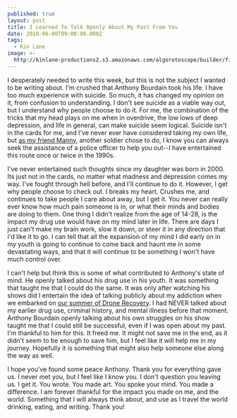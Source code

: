 ```yaml
---
published: true
layout: post
title: I Learned To Talk Openly About My Past From You
date: 2018-06-08T09:00:00.000Z
tags:
  - Kin Lane
image: >-
  http://kinlane-productions2.s3.amazonaws.com/algorotoscope/builder/filtered/68_76_800_500_0_max_0_1_-5.jpg
---
```

I desperately needed to write this week, but this is not the subject I wanted to be writing about. I'm crushed that Anthony Bourdain took his life. I have too much experience with suicide. So much, it has changed my opinion on it, from confusion to understanding. I don't see suicide as a viable way out, but I understand why people choose to do it. For me, the combination of the tricks that my head plays on me when in overdrive, the low lows of deep depression, and life in general, can make suicide seem logical. Suicide isn't in the cards for me, and I've never ever have considered taking my own life, but [as my friend Manny](http://dronerecovery.org/journal/manny/), another soldier chose to do, I know you can always seek the assistance of a police officer to help you out--I have entertained this route once or twice in the 1990s.

I've never entertained such thoughts since my daughter was born in 2000. Its just not in the cards, no matter what madness and depression comes my way. I've fought through hell before, and I'll continue to do it. However, I get why people choose to check out. I breaks my heart. Crushes me, and continues to take people I care about away, but I get it. You never can really ever know how much pain someone is in, or what their minds and bodies are doing to them. One thing I didn't realize from the age of 14-28, is the impact my drug use would have on my mind later in life. There are days I just can't make my brain work, slow it down, or steer it in any direction that I'd like it to go. I can tell that all the expansion of my mind I did early on in my youth is going to continue to come back and haunt me in some devastating ways, and that it will continue to be something I won't have much control over.

I can't help but think this is some of what contributed to Anthony's state of mind. He openly talked about his drug use in his youth. It was something that taught me that I could do the same. It was only after watching his shows did I entertain the idea of talking publicly about my addiction when we embarked on [our summer of Drone Recovery](http://dronerecovery.org). I had NEVER talked about my earlier drug use, criminal history, and mental illness before that moment. Anthony Bourdain openly talking about his own struggles on his show taught me that I could still be successful, even if I was open about my past. I'm thankful to him for this. It freed me. It might not save me in the end, as it didn't seem to be enough to save him, but I feel like it will help me in my journey. Hopefully it is something that might also help someone else along the way as well.

I hope you've found some peace Anthony. Thank you for everything gave us. I never met you, but I feel like I know you. I don't question you leaving us. I get it. You wrote. You made art. You spoke your mind. You made a difference. I am forever thankful for the impact you made on me, and the world. Something that I will always think about, and use as I travel the world drinking, eating, and writing. Thank you!
